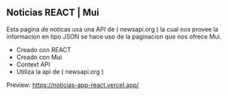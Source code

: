 ## Noticias REACT | Mui

Esta pagina de noticas usa una API de ( newsapi.org ) la cual nos provee la informacion en tipo JSON 
se hace uso de la paginacion que nos ofrece Mui.

- Creado con REACT
- Creado con Mui
- Context API
- Utiliza la api de ( newsapi.org )

Preview: https://noticias-app-react.vercel.app/
